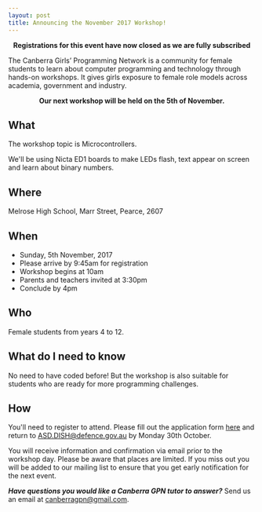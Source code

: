 ```yaml
---
layout: post
title: Announcing the November 2017 Workshop!
---
```


<p><strong><center> Registrations for this event have now closed as we are fully subscribed </center></strong></p>

The Canberra Girls’ Programming Network is a community for female students to learn about computer programming and technology through hands-on workshops. It gives girls exposure to female role models across academia, government and industry.

<p><strong><center>Our next workshop will be held on the 5th of November.</center></strong></p>

## What

The workshop topic is Microcontrollers.

We'll be using Nicta ED1 boards to make LEDs flash, text appear on screen and learn about binary numbers.

## Where

Melrose High School, Marr Street, Pearce, 2607

## When

* Sunday, 5th November, 2017
* Please arrive by 9:45am for registration
* Workshop begins at 10am
* Parents and teachers invited at 3:30pm
* Conclude by 4pm

## Who

Female students from years 4 to 12.

## What do I need to know

No need to have coded before! But the workshop is also suitable for students who are ready for more programming challenges.

## How

You'll need to register to attend. Please fill out the application form [here](/register) and return to [ASD.DISH@defence.gov.au](mailto:ASD.DISH@defence.gov.au) by Monday 30th October.

You will receive information and confirmation via email prior to the workshop day. Please be aware that places are limited. If you miss out you will be added to our mailing list to ensure that you get early notification for the next event.

_**Have questions you would like a Canberra GPN tutor to answer?**_ Send us an email at [canberragpn@gmail.com](mailto:canberragpn@gmail.com).
